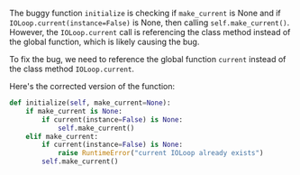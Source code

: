 The buggy function `initialize` is checking if `make_current` is None and if `IOLoop.current(instance=False)` is None, then calling `self.make_current()`. However, the `IOLoop.current` call is referencing the class method instead of the global function, which is likely causing the bug.

To fix the bug, we need to reference the global function `current` instead of the class method `IOLoop.current`. 

Here's the corrected version of the function:

```python
def initialize(self, make_current=None):
    if make_current is None:
        if current(instance=False) is None:
            self.make_current()
    elif make_current:
        if current(instance=False) is None:
            raise RuntimeError("current IOLoop already exists")
        self.make_current()
```